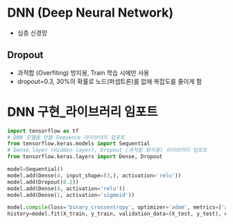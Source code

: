 
# DNN (Deep Neural Network)
- 심층 신경망

## Dropout 
- 과적합 (Overfiting) 방지용, Train 학습 시에만 사용
- dropout=0.3, 30%의 확률로 노드(퍼셉트론)를 없애 복잡도를 줄이게 함

# DNN 구현_라이브러리 임포트

```python
import tensorflow as tf
# DNN 모델을 만들 Sequence 라이브러리 임포트
from tensorflow.keras.models import Sequential
# Dense layer (Hidden layer), Dropout (과적합 방지용) 라이브러리 임포트
from tensorflow.keras.layers import Dense, Dropout
```

```python
model=Sequential()
model.add(Dense(4, input_shape=(3,), activation='relu'))
model.add(Dropout(0.2))
model.add(Dense(4, activation='relu'))
model.add(Dense(1, activation='sigmoid'))

model.compile(loss='binary_crossentropy', optimizer='adam', metrics=['acc'])
history=model.fit(X_train, y_train, validation_data=(X_test, y_test), epochs=40,batch_size=10)
```